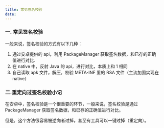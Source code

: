 ```yaml
---
title: 常见签名校验
date: 
---
```

### 一. 常见签名校验

一般来说，签名校验的方式有以下几种：

1. 通过安卓提供的 api，利用 PackageManager 获取签名数据，和已存的正确值进行对比.
2. 在 native 中，反射 Java 的 api，进行对比，本质上和 1 相同
3. 自己读取 apk 文件，解压，校验 META-INF 里的 RSA 文件（主流加固实现在 native）

### 二.重定向过签名校验小记

在安卓中，签名校验是一个很重要的环节，一般来说，签名校验是通过 PackageManager 获取签名数据，和已存的正确值进行对比。

但是，这个方法很容易被逆向者过掉，甚至有工具可以一键过掉（重定向）。
